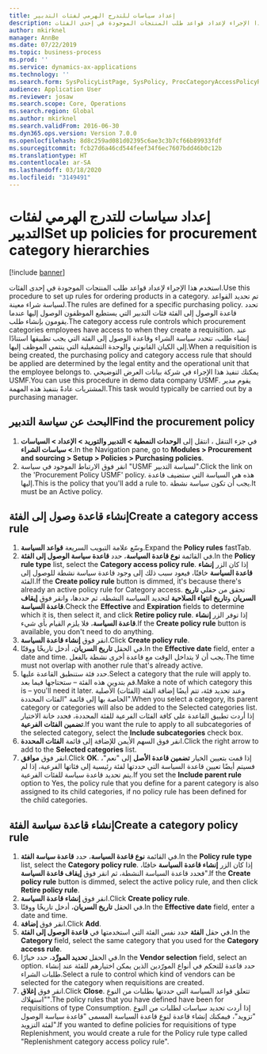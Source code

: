```yaml
---
title: إعداد سياسات للتدرج الهرمي لفئات التدبير
description: استخدم هذا الإجراء لإعداد قواعد طلب المنتجات الموجودة في إحدى الفئات.
author: mkirknel
manager: AnnBe
ms.date: 07/22/2019
ms.topic: business-process
ms.prod: ''
ms.service: dynamics-ax-applications
ms.technology: ''
ms.search.form: SysPolicyListPage, SysPolicy, ProcCategoryAccessPolicyRule, ProcCategoryPolicyRule, EcoResCategorySingleLookup
audience: Application User
ms.reviewer: josaw
ms.search.scope: Core, Operations
ms.search.region: Global
ms.author: mkirknel
ms.search.validFrom: 2016-06-30
ms.dyn365.ops.version: Version 7.0.0
ms.openlocfilehash: 8d8c259ad081d02395c6ae3c3b7cf66b89933fdf
ms.sourcegitcommit: fcb27d6a46cd544feef34f6ec7607bdd46b0c12b
ms.translationtype: HT
ms.contentlocale: ar-SA
ms.lasthandoff: 03/18/2020
ms.locfileid: "3149491"
---
```

# <a name="set-up-policies-for-procurement-category-hierarchies"></a><span data-ttu-id="534b9-103">إعداد سياسات للتدرج الهرمي لفئات التدبير</span><span class="sxs-lookup"><span data-stu-id="534b9-103">Set up policies for procurement category hierarchies</span></span>

[!include [banner](../../includes/banner.md)]

<span data-ttu-id="534b9-104">استخدم هذا الإجراء لإعداد قواعد طلب المنتجات الموجودة في إحدى الفئات.</span><span class="sxs-lookup"><span data-stu-id="534b9-104">Use this procedure to set up rules for ordering products in a category.</span></span> <span data-ttu-id="534b9-105">تم تحديد القواعد لسياسة شراء معينة.</span><span class="sxs-lookup"><span data-stu-id="534b9-105">The rules are defined for a specific purchasing policy.</span></span> <span data-ttu-id="534b9-106">تحدد قاعدة الوصول إلى الفئة فئات التدبير التي يستطيع الموظفون الوصول إليها عندما يقومون بإنشاء طلب.</span><span class="sxs-lookup"><span data-stu-id="534b9-106">The category access rule controls which procurement categories employees have access to when they create a requisition.</span></span> <span data-ttu-id="534b9-107">عند إنشاء طلب، تتحدد سياسة الشراء وقاعدة الوصول إلى الفئة التي يجب تطبيقها استنادًا إلى الكيان القانوني والوحدة التشغيلية التي ينتمي الموظف إليها.</span><span class="sxs-lookup"><span data-stu-id="534b9-107">When a requisition is being created, the purchasing policy and category access rule that should be applied are determined by the legal entity and the operational unit that the employee belongs to.</span></span> <span data-ttu-id="534b9-108">يمكنك تنفيذ هذا الإجراء في شركة بيانات العرض التوضيحي USMF.</span><span class="sxs-lookup"><span data-stu-id="534b9-108">You can use this procedure in demo data company USMF.</span></span> <span data-ttu-id="534b9-109">يقوم مدير المشتريات عادةً بتنفيذ هذه المهمة.</span><span class="sxs-lookup"><span data-stu-id="534b9-109">This task would typically be carried out by a purchasing manager.</span></span>


## <a name="find-the-procurement-policy"></a><span data-ttu-id="534b9-110">البحث عن سياسة التدبير</span><span class="sxs-lookup"><span data-stu-id="534b9-110">Find the procurement policy</span></span>
1. <span data-ttu-id="534b9-111">في جزء التنقل ، انتقل إلى **الوحدات النمطية > التدبير والتوريد‬ > الإعداد > السياسات > سياسات الشراء**.</span><span class="sxs-lookup"><span data-stu-id="534b9-111">In the Navigation pane, go to **Modules > Procurement and sourcing > Setup > Policies > Purchasing policies**.</span></span>
2. <span data-ttu-id="534b9-112">انقر فوق الارتباط الموجود في سياسة "USMF لسياسة التدبير".</span><span class="sxs-lookup"><span data-stu-id="534b9-112">Click the link on the 'Procurement Policy USMF' policy.</span></span> <span data-ttu-id="534b9-113">هذه هي السياسة التي ستضيف قاعدة إليها.</span><span class="sxs-lookup"><span data-stu-id="534b9-113">This is the policy that you'll add a rule to.</span></span> <span data-ttu-id="534b9-114">يجب أن تكون سياسة نشطة.</span><span class="sxs-lookup"><span data-stu-id="534b9-114">It must be an Active policy.</span></span>  

## <a name="create-a-category-access-rule"></a><span data-ttu-id="534b9-115">إنشاء قاعدة وصول إلى الفئة</span><span class="sxs-lookup"><span data-stu-id="534b9-115">Create a category access rule</span></span>
1. <span data-ttu-id="534b9-116">وسّع علامة التبويب السريعة **قواعد السياسة**.</span><span class="sxs-lookup"><span data-stu-id="534b9-116">Expand the **Policy rules** fastTab.</span></span>
2. <span data-ttu-id="534b9-117">في القائمة **نوع قاعدة السياسة**، حدد **قاعدة سياسة الوصول إلى الفئة‬**.</span><span class="sxs-lookup"><span data-stu-id="534b9-117">In the **Policy rule type** list, select the **Category access policy rule**.</span></span> <span data-ttu-id="534b9-118">إذا كان الزر **إنشاء قاعدة السياسة** خافتًا، فيعود سبب ذلك إلى وجود قاعدة سياسة نشطة للوصول إلى الفئة.</span><span class="sxs-lookup"><span data-stu-id="534b9-118">If the **Create policy rule** button is dimmed, it's because there's already an active policy rule for Category access.</span></span> <span data-ttu-id="534b9-119">تحقق من حقلي **تاريخ السريان** و**تاريخ انتهاء الصلاحية** لتحديد السياسة النشطة، ثم حددها، وانقر فوق **إيقاف قاعدة السياسة‬**.</span><span class="sxs-lookup"><span data-stu-id="534b9-119">Check the **Effective** and **Expiration** fields to determine which it is, then select it, and click **Retire policy rule**.</span></span> <span data-ttu-id="534b9-120">إذا توفر الزر **إنشاء قاعدة السياسة**، فلا يلزم القيام بأي شيء.</span><span class="sxs-lookup"><span data-stu-id="534b9-120">If the **Create policy rule** button is available, you don't need to do anything.</span></span>  
3. <span data-ttu-id="534b9-121">انقر فوق **إنشاء قاعدة السياسة**.</span><span class="sxs-lookup"><span data-stu-id="534b9-121">Click **Create policy rule**.</span></span>
4. <span data-ttu-id="534b9-122">في الحقل **تاريخ السريان**، أدخل تاريخًا ووقتًا.</span><span class="sxs-lookup"><span data-stu-id="534b9-122">In the **Effective date** field, enter a date and time.</span></span> <span data-ttu-id="534b9-123">يجب أن لا يتداخل الوقت مع قاعدة أخرى نشطة بالفعل.</span><span class="sxs-lookup"><span data-stu-id="534b9-123">The time must not overlap with another rule that's already active.</span></span>  
5. <span data-ttu-id="534b9-124">حدد فئة ستنطبق القاعدة عليها.</span><span class="sxs-lookup"><span data-stu-id="534b9-124">Select a category that the rule will apply to.</span></span> <span data-ttu-id="534b9-125">قم بتدوين هذه الفئة – ستحتاجها فيما بعد.</span><span class="sxs-lookup"><span data-stu-id="534b9-125">Make a note of which category this is – you'll need it later.</span></span> <span data-ttu-id="534b9-126">وعند تحديد فئة، تتم أيضًا إضافة الفئة (الفئات) الأصلية الخاصة بها إلى قائمة "الفئات المحددة".</span><span class="sxs-lookup"><span data-stu-id="534b9-126">When you select a category, its parent category or categories will also be added to the Selected categories list.</span></span> <span data-ttu-id="534b9-127">إذا أردت تطبيق القاعدة على كافة الفئات الفرعية للفئة المحددة، فحدد خانة الاختيار **تضمين الفئات الفرعية**.</span><span class="sxs-lookup"><span data-stu-id="534b9-127">If you want the rule to apply to all subcategories of the selected category, select the **Include subcategories** check box.</span></span>
6. <span data-ttu-id="534b9-128">انقر فوق السهم الأيمن للإضافة إلى قائمة **الفئات المحددة**.</span><span class="sxs-lookup"><span data-stu-id="534b9-128">Click the right arrow to add to the **Selected categories** list.</span></span>  
4. <span data-ttu-id="534b9-129">انقر فوق **موافق**.</span><span class="sxs-lookup"><span data-stu-id="534b9-129">Click **OK**.</span></span> <span data-ttu-id="534b9-130">إذا قمت بتعيين الخيار **تضمين قاعدة الأصل** إلى "نعم"، فسيتم أيضًا تعيين قاعدة السياسة التي حددتها لفئة رئيسية إلى فئاتها الفرعية، إذا لم يتم تحديد قاعدة سياسة للفئات الفرعية.</span><span class="sxs-lookup"><span data-stu-id="534b9-130">If you set the **Include parent rule** option to Yes, the policy rule that you define for a parent category is also assigned to its child categories, if no policy rule has been defined for the child categories.</span></span>

## <a name="create-a-category-policy-rule"></a><span data-ttu-id="534b9-131">إنشاء قاعدة سياسة الفئة</span><span class="sxs-lookup"><span data-stu-id="534b9-131">Create a category policy rule</span></span>
1. <span data-ttu-id="534b9-132">في القائمة **نوع قاعدة السياسة**، حدد **قاعدة سياسة الفئة‬**.</span><span class="sxs-lookup"><span data-stu-id="534b9-132">In the **Policy rule type** list, select the **Category policy rule**.</span></span> <span data-ttu-id="534b9-133">إذا كان الزر **إنشاء قاعدة السياسة‬** خافتًا، فحدد قاعدة السياسة النشطة، ثم انقر فوق **إيقاف قاعدة السياسة**".</span><span class="sxs-lookup"><span data-stu-id="534b9-133">If the **Create policy rule** button is dimmed, select the active policy rule, and then click **Retire policy rule**.</span></span>  
2. <span data-ttu-id="534b9-134">انقر فوق **إنشاء قاعدة السياسة**.</span><span class="sxs-lookup"><span data-stu-id="534b9-134">Click **Create policy rule**.</span></span>
3. <span data-ttu-id="534b9-135">في الحقل **تاريخ السريان**، أدخل تاريخًا ووقتًا.</span><span class="sxs-lookup"><span data-stu-id="534b9-135">In the **Effective date** field, enter a date and time.</span></span>
4. <span data-ttu-id="534b9-136">انقر فوق **إضافة**.</span><span class="sxs-lookup"><span data-stu-id="534b9-136">Click **Add**.</span></span>
5. <span data-ttu-id="534b9-137">في حقل **الفئة** حدد نفس الفئة التي استخدمتها في **قاعدة الوصول إلى الفئة**.</span><span class="sxs-lookup"><span data-stu-id="534b9-137">In the **Category** field, select the same category that you used for the **Category access rule**.</span></span>
6. <span data-ttu-id="534b9-138">في الحقل **تحديد المورِّد**، حدد خيارًا.</span><span class="sxs-lookup"><span data-stu-id="534b9-138">In the **Vendor selection** field, select an option.</span></span> <span data-ttu-id="534b9-139">حدد قاعدة للتحكم في أنواع المورّدين الذين يمكن اختيارهم للفئة عند إنشاء طلبات الشراء.</span><span class="sxs-lookup"><span data-stu-id="534b9-139">Select a rule to control which kind of vendors can be selected for the category when requisitions are created.</span></span>  
7. <span data-ttu-id="534b9-140">انقر فوق **إغلاق**.</span><span class="sxs-lookup"><span data-stu-id="534b9-140">Click **Close**.</span></span> <span data-ttu-id="534b9-141">تتعلق قواعد السياسة التي حددتها بطلبات من النوع "استهلاك".</span><span class="sxs-lookup"><span data-stu-id="534b9-141">The policy rules that you have defined have been for requisitions of type Consumption.</span></span> <span data-ttu-id="534b9-142">إذا أردت تحديد سياسات لطلبات من النوع "تزويد"، فيمكنك إنشاء قاعدة لنوع قاعدة السياسة المسمى "قاعدة سياسة الوصول لفئة التزويد‬".</span><span class="sxs-lookup"><span data-stu-id="534b9-142">If you wanted to define policies for requisitions of type Replenishment, you would create a rule for the Policy rule type called "Replenishment category access policy rule".</span></span>  

